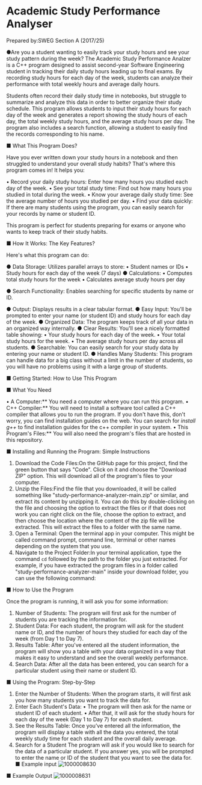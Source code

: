 # Academic Study Performance Analyser 
Prepared by:SWEG Section A (2017/25)

●Are you a student wanting to easily track your study hours and see your study pattern during the week?
The Academic Study Performance Analzer is a C++ program designed to assist second-year Software Engineering student in tracking their daily study hours leading up to final exams. By recording study hours for each day of the week, students can analyze their performance with total weekly hours and average daily hours.

Students often record their daily study time in notebooks, but struggle to summarize and analyze this data in order to better organize their study schedule.
This program allows students to input their study hours for each day of the week and generates a report showing the study hours of each day, the total weekly study hours, and the average study hours per day. The program also includes a search function, allowing a student to easily find the records corresponding to his name.

■ What This Program Does?

Have you ever written down your study hours in a notebook and then struggled to understand your overall study habits? That's where this program comes in! It helps you:

•  Record your daily study hours: Enter how many hours you studied each day of the week.
•  See your total study time: Find out how many hours you studied in total during the week.
•  Know your average daily study time: See the average number of hours you studied per day.
•  Find your data quickly: If there are many students using the program, you can easily search for your records by name or student ID.

This program is perfect for students preparing for exams or anyone who wants to keep track of their study habits.

■ How It Works: The Key Features? 

Here's what this program can do:

 ● Data Storage: Utilizes parallel arrays to store:
        • Student names or IDs
        • Study hours for each day of the week (7 days)
 ● Calculations:
        • Computes total study hours for the week
        • Calculates average study hours per day

 ● Search Functionality: Enables searching for specific students by name or ID.

 ● Output: Displays results in a clear tabular format.
 ● Easy Input: You'll be prompted to enter your name (or student ID) and study hours for each day of the week.
 ● Organized Data: The program keeps track of all your data in an organized way internally.
 ● Clear Results: You'll see a nicely formatted table showing:
    •  Your study hours for each day of the week.
    •  Your total study hours for the week.
    •  The average study hours per day across all students.
    ● Searchable: You can easily search for your study data by entering your name or student ID.
    ● Handles Many Students: This program can handle data for a big class without a limit in the number of students, so you will have no problems using it with a large group of students.

■ Getting Started: How to Use This Program

■ What You Need

• A Computer:** You need a computer where you can run this program.
• C++ Compiler:** You will need to install a software tool called a C++ compiler that allows you to run the program. If you don't have this, don't worry, you can find installation guides on the web. You can search for *install g++* to find installation guides for the c++ compiler in your system.
• This Program's Files:** You will also need the program's files that are hosted in this repository.

■ Installing and Running the Program: Simple Instructions

1. Download the Code Files:On the GitHub page for this project, find the green button that says "Code". Click on it and choose the "Download ZIP" option. This will download all of the program's files to your computer.
2. Unzip the Files:Find the file that you downloaded, it will be called something like "study-performance-analyzer-main.zip" or similar, and extract its content by unzipping it. You can do this by double-clicking on the file and choosing the option to extract the files or if that does not work you can right click on the file, choose the option to extract, and then choose the location where the content of the zip file will be extracted. This will extract the files to a folder with the same name.
3. Open a Terminal: Open the terminal app in your computer. This might be called command prompt, command line, terminal or other names depending on the system that you use.
4. Navigate to the Project Folder:In your terminal application, type the command `cd` followed by the path to the folder you just extracted. For example, if you have extracted the program files in a folder called "study-performance-analyzer-main" inside your download folder, you can use the following command:
   
■ How to Use the Program

Once the program is running, it will ask you for some information:

1. Number of Students: The program will first ask for the number of students you are tracking the information for.
2. Student Data: For each student, the program will ask for the student name or ID, and the number of hours they studied for each day of the week (from Day 1 to Day 7).
3. Results Table: After you've entered all the student information, the program will show you a table with your data organized in a way that makes it easy to understand and see the overall weekly performance.
4. Search Data: After all the data has been entered, you can search for a particular student using their name or student ID.

■ Using the Program: Step-by-Step

1. Enter the Number of Students: When the program starts, it will first ask you how many students you want to track the data for.
2. Enter Each Student's Data:
  •  The program will then ask for the name or student ID of each student.
  •  After that, it will ask for the study hours for each day of the week (Day 1 to Day 7) for each student.
3. See the Results Table: Once you’ve entered all the information, the program will display a table with all the data you entered, the total weekly study time for each student and the overall daily average.
4. Search for a Student The program will ask if you would like to search for the data of a particular student. If you answer yes, you will be prompted to enter the name or ID of the student that you want to see the data for.
■ Example input
![1000008630](https://github.com/user-attachments/assets/6606ae4d-838d-4f57-a39c-0017eda6ec9c)

■ Example Output
![1000008631](https://github.com/user-attachments/assets/e00b4161-570e-4fe8-97c9-5f308deb4feb)
